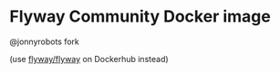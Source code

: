 # Flyway Community Docker image 

@jonnyrobots fork

(use [flyway/flyway](https://hub.docker.com/r/flyway/flyway/) on Dockerhub instead)
